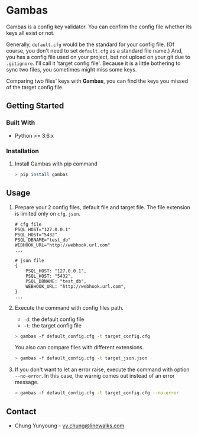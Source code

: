 # Gambas
Gambas is a config key validator. You can confirm the config file whether its keys all exist or not.

Generally, `default.cfg` would be the standard for your config file. (Of course, you don't need to set `default.cfg` as a standard file name.) And, you has a config file used on your project, but not upload on your git due to `.gitignore`. I'll call it 'target config file'. Because it is a little bothering to sync two files, you sometimes might miss some keys.

Comparing two files' keys with **Gambas**, you can find the keys you missed of the target config file.

## Getting Started
### Built With
- Python >= 3.6.x

### Installation

1. Install Gambas with pip command
    ```sh
    > pip install gambas
    ```

## Usage

1. Prepare your 2 config files, default file and target file. The file extension is limited only on `cfg`, `json`.
    ```
    # cfg file
    PSQL_HOST="127.0.0.1"
    PSQL_HOST="5432"
    PSQL_DBNAME="test_db"
    WEBHOOK_URL="http://webhook.url.com"
    ...
    ```
    ```
    # json file
    {
        PSQL_HOST: "127.0.0.1",
        PSQL_HOST: "5432",
        PSQL_DBNAME: "test_db",
        WEBHOOK_URL: "http://webhook.url.com",
    }
    ...
    ```

2. Execute the command with config files path. 

    - `-d`: the default config file
    - `-t`: the target config file
    ```sh
    > gambas -f default_config.cfg -t target_config.cfg
    ```
    You also can compare files with different extensions.
    ```sh
    > gambas -f default_config.cfg -t target_json.json
    ```
3. If you don't want to let an error raise, execute the command with option `--no-error`. In this case, the warnig comes out instead of an error message.
    ```sh
    > gambas -f default_config.cfg -t target_config.cfg --no-error
    ```

## Contact
- Chung Yunyoung - yy.chung@linewalks.com
